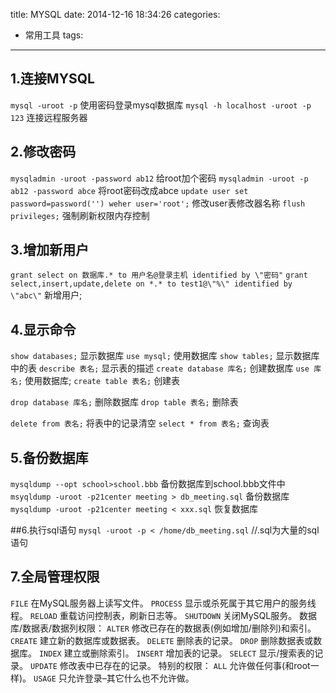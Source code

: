title: MYSQL
date: 2014-12-16 18:34:26
categories:
- 常用工具
tags:
---
## 1.连接MYSQL
`mysql -uroot -p`		使用密码登录mysql数据库
`mysql -h localhost -uroot -p 123`	连接远程服务器

## 2.修改密码
`mysqladmin -uroot -password ab12`	给root加个密码
`mysqladmin -uroot -p ab12 -password abce`	将root密码改成abce
`update user set password=password('') weher user='root';` 修改user表修改器名称
`flush privileges;`	强制刷新权限内存控制

## 3.增加新用户
`grant select on 数据库.* to 用户名@登录主机 identified by \"密码"`
`grant select,insert,update,delete on *.* to test1@\"%\" identified by \"abc\"` 新增用户;

## 4.显示命令
`show databases;`	显示数据库
`use mysql;`	使用数据库
`show tables;`	显示数据库中的表
`describe 表名;`	显示表的描述
`create database 库名;`	创建数据库
`use 库名;`	使用数据库;
`create table 表名;` 创建表

`drop database 库名;`	删除数据库
`drop table 表名;`	删除表

`delete from 表名;`	将表中的记录清空
`select * from 表名;`	查询表

## 5.备份数据库
`mysqldump --opt school>school.bbb`	备份数据库到school.bbb文件中
`msyqldump -uroot -p21center meeting > db_meeting.sql` 备份数据库
`mysqldump -uroot -p21center meeting < xxx.sql` 	恢复数据库

##6.执行sql语句
`mysql -uroot -p < /home/db_meeting.sql` 	//.sql为大量的sql语句

## 7.全局管理权限
`FILE` 在MySQL服务器上读写文件。
`PROCESS` 显示或杀死属于其它用户的服务线程。
`RELOAD` 重载访问控制表，刷新日志等。
`SHUTDOWN` 关闭MySQL服务。
数据库/数据表/数据列权限：
`ALTER` 修改已存在的数据表(例如增加/删除列)和索引。
`CREATE` 建立新的数据库或数据表。
`DELETE` 删除表的记录。
`DROP` 删除数据表或数据库。
`INDEX` 建立或删除索引。
`INSERT` 增加表的记录。
`SELECT` 显示/搜索表的记录。
`UPDATE` 修改表中已存在的记录。
特别的权限：
`ALL` 允许做任何事(和root一样)。
`USAGE` 只允许登录–其它什么也不允许做。

